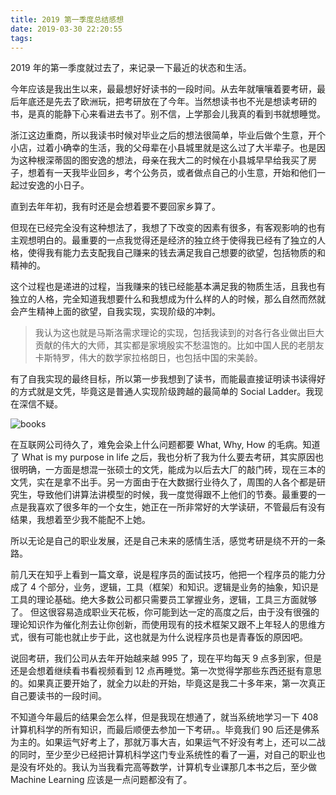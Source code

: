 ```yaml
---
title: 2019 第一季度总结感想
date: 2019-03-30 22:20:55
tags:
---
```


2019 年的第一季度就过去了，来记录一下最近的状态和生活。

今年应该是我出生以来，最最想好好读书的一段时间。从去年就嚷嚷着要考研，最后年底还是先去了欧洲玩，把考研放在了今年。当然想读书也不光是想读考研的书，是真的能静下心来看进去书了。别不信，上学那会儿我真的看到书就想睡觉。

浙江这边重商，所以我读书时候对毕业之后的想法很简单，毕业后做个生意，开个小店，过着小确幸的生活，我的父母辈在小县城里就是这么过了大半辈子。也是因为这种根深蒂固的图安逸的想法，母亲在我大二的时候在小县城早早给我买了房子，想着有一天我毕业回乡，考个公务员，或者做点自己的小生意，开始和他们一起过安逸的小日子。

<!--more-->

直到去年年初，我有时还是会想着要不要回家乡算了。

但现在已经完全没有这种想法了，我想了下改变的因素有很多，有客观影响的也有主观想明白的。最重要的一点我觉得还是经济的独立终于使得我已经有了独立的人格，使得我有能力去支配我自己赚来的钱去满足我自己想要的欲望，包括物质的和精神的。

这个过程也是递进的过程，当我赚来的钱已经能基本满足我的物质生活，且我也有独立的人格，完全知道我想要什么和我想成为什么样的人的时候，那么自然而然就会产生精神上面的欲望，自我实现，实现阶级的冲刺。

> 我认为这也就是马斯洛需求理论的实现，包括我读到的对各行各业做出巨大贡献的伟大的大师，其实都是家境殷实不愁温饱的。比如中国人民的老朋友卡斯特罗，伟大的数学家拉格朗日，也包括中国的宋美龄。

有了自我实现的最终目标，所以第一步我想到了读书，而能最直接证明读书读得好的方式就是文凭，毕竟这是普通人实现阶级跨越的最简单的 Social Ladder。我现在深信不疑。

![books](https://timeline229-image.oss-cn-hangzhou.aliyuncs.com/journal-20190330/books-2.jpg)

在互联网公司待久了，难免会染上什么问题都要 What, Why, How 的毛病。知道了 What is my purpose in life 之后，我也分析了我为什么要去考研，其实原因也很明确，一方面是想混一张硕士的文凭，能成为以后去大厂的敲门砖，现在三本的文凭，实在是拿不出手。另一方面由于在大数据行业待久了，周围的人各个都是研究生，导致他们讲算法讲模型的时候，我一度觉得跟不上他们的节奏。最重要的一点是我喜欢了很多年的一个女生，她正在一所非常好的大学读研，不管最后有没有结果，我想着至少我不能配不上她。

所以无论是自己的职业发展，还是自己未来的感情生活，感觉考研是绕不开的一条路。

前几天在知乎上看到一篇文章，说是程序员的面试技巧，他把一个程序员的能力分成了 4 个部分，业务，逻辑，工具（框架）和知识。逻辑是业务的抽象，知识是工具的理论基础。绝大多数公司都只需要员工掌握业务，逻辑，工具三方面就够了。
但这很容易造成职业天花板，你可能到达一定的高度之后，由于没有很强的理论知识作为催化剂去让你创新，而使用现有的技术框架又跟不上年轻人的思维方式，很有可能也就止步于此，这也就是为什么说程序员也是青春饭的原因吧。

说回考研，我们公司从去年开始越来越 995 了，现在平均每天 9 点多到家，但是还是会想着继续看书看视频看到 12 点再睡觉。第一次觉得学那些东西还挺有意思的。如果真正要开始了，就全力以赴的开始，毕竟这是我二十多年来，第一次真正自己要读书的一段时间。

不知道今年最后的结果会怎么样，但是我现在想通了，就当系统地学习一下 408 计算机科学的所有知识，而最后顺便去参加一下考研。。毕竟我们 90 后还是佛系为主的。如果运气好考上了，那就万事大吉，如果运气不好没有考上，还可以二战的同时，至少至少已经把计算机科学这门专业系统性的看了一遍，对自己的职业也是没有坏处的。我认为当我看完高等数学，计算机专业课那几本书之后，至少做 Machine Learning 应该是一点问题都没有了。